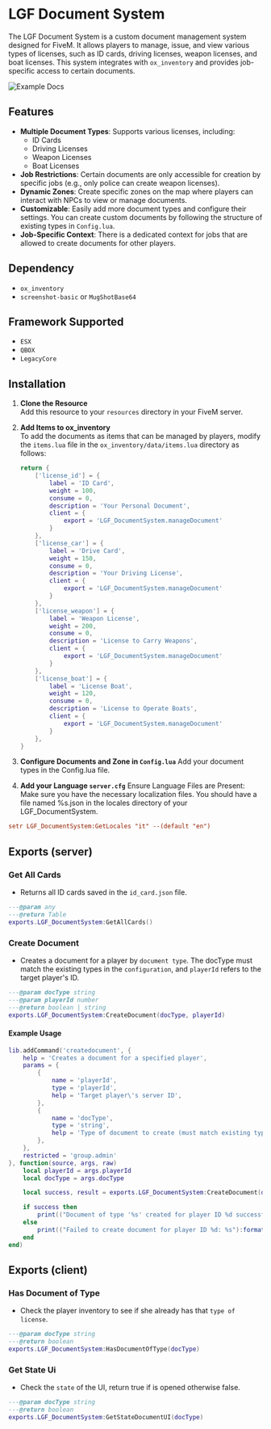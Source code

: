 # LGF Document System

The LGF Document System is a custom document management system designed for FiveM. It allows players to manage, issue, and view various types of licenses, such as ID cards, driving licenses, weapon licenses, and boat licenses. This system integrates with `ox_inventory` and provides job-specific access to certain documents.

![Example Docs](https://cdn.discordapp.com/attachments/1281031363985936488/1288264556124307516/1_transparent_Craiyon.png?ex=66f48d5c&is=66f33bdc&hm=cb47b42daccd853ca67d99c5cc4057ec15b5e42e80c50c103aee90cf324283ed)

## Features

- **Multiple Document Types**: Supports various licenses, including:
  - ID Cards
  - Driving Licenses
  - Weapon Licenses
  - Boat Licenses
- **Job Restrictions**: Certain documents are only accessible for creation by specific jobs (e.g., only police can create weapon licenses).
- **Dynamic Zones**: Create specific zones on the map where players can interact with NPCs to view or manage documents.
- **Customizable**: Easily add more document types and configure their settings. You can create custom documents by following the structure of existing types in `Config.lua`.
- **Job-Specific Context**: There is a dedicated context for jobs that are allowed to create documents for other players.

## Dependency

- `ox_inventory`
- `screenshot-basic` or  `MugShotBase64`

## Framework Supported

- `ESX`
- `QBOX`
- `LegacyCore`


## Installation

1. **Clone the Resource**  
   Add this resource to your `resources` directory in your FiveM server.

2. **Add Items to ox_inventory**  
   To add the documents as items that can be managed by players, modify the `items.lua` file in the `ox_inventory/data/items.lua` directory as follows:

   ```lua
   return {
       ['license_id'] = {
           label = 'ID Card',
           weight = 100,
           consume = 0,
           description = 'Your Personal Document',
           client = {
               export = 'LGF_DocumentSystem.manageDocument'
           }
       },
       ['license_car'] = {
           label = 'Drive Card',
           weight = 150,
           consume = 0,
           description = 'Your Driving License',
           client = {
               export = 'LGF_DocumentSystem.manageDocument'
           }
       },
       ['license_weapon'] = {
           label = 'Weapon License',
           weight = 200,
           consume = 0,
           description = 'License to Carry Weapons',
           client = {
               export = 'LGF_DocumentSystem.manageDocument'
           }
       },
       ['license_boat'] = {
           label = 'License Boat',
           weight = 120,
           consume = 0,
           description = 'License to Operate Boats',
           client = {
               export = 'LGF_DocumentSystem.manageDocument'
           }
       },
   }


   ```

3. **Configure Documents and Zone in `Config.lua`**
   Add your document types in the Config.lua file.


4. **Add your Language  `server.cfg`**
Ensure Language Files are Present: Make sure you have the necessary localization files. You should have a file named %s.json in the locales directory of your LGF_DocumentSystem.
```cfg
setr LGF_DocumentSystem:GetLocales "it" --(default "en")
```

## Exports (server)

### Get All Cards

- Returns all ID cards saved in the `id_card.json` file.

```lua
---@param any
---@return Table
exports.LGF_DocumentSystem:GetAllCards()
```

### Create Document

- Creates a document for a player by `document type`. The docType must match the existing types in the `configuration`, and `playerId` refers to the target player's ID.

```lua
---@param docType string
---@param playerId number
---@return boolean | string
exports.LGF_DocumentSystem:CreateDocument(docType, playerId)
```
#### Example Usage 

```lua
lib.addCommand('createdocument', {
    help = 'Creates a document for a specified player',
    params = {
        {
            name = 'playerId',
            type = 'playerId',
            help = 'Target player\'s server ID',
        },
        {
            name = 'docType',
            type = 'string',
            help = 'Type of document to create (must match existing types)',
        },
    },
    restricted = 'group.admin'
}, function(source, args, raw)
    local playerId = args.playerId
    local docType = args.docType

    local success, result = exports.LGF_DocumentSystem:CreateDocument(docType, playerId)

    if success then
        print(("Document of type '%s' created for player ID %d successfully!"):format( docType, playerId))
    else
        print(("Failed to create document for player ID %d: %s"):format(playerId, result))
    end
end)

```


## Exports (client)

### Has Document of Type

- Check the player inventory to see if she already has that `type of license`.

```lua
---@param docType string
---@return boolean 
exports.LGF_DocumentSystem:HasDocumentOfType(docType)
```

### Get State Ui 

- Check the `state` of the UI, return true if is opened otherwise false.

```lua
---@param docType string
---@return boolean 
exports.LGF_DocumentSystem:GetStateDocumentUI(docType)
```
